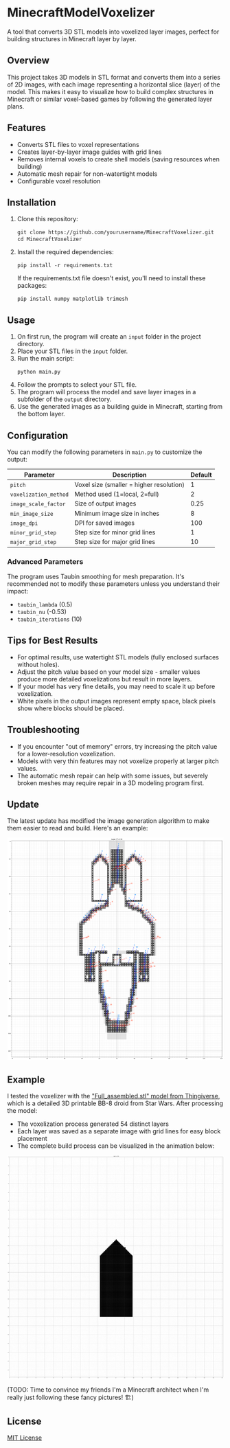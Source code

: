 # MinecraftModelVoxelizer

A tool that converts 3D STL models into voxelized layer images, perfect for building structures in Minecraft layer by layer.

## Overview

This project takes 3D models in STL format and converts them into a series of 2D images, with each image representing a horizontal slice (layer) of the model. This makes it easy to visualize how to build complex structures in Minecraft or similar voxel-based games by following the generated layer plans.

## Features

- Converts STL files to voxel representations
- Creates layer-by-layer image guides with grid lines
- Removes internal voxels to create shell models (saving resources when building)
- Automatic mesh repair for non-watertight models
- Configurable voxel resolution

## Installation

1. Clone this repository:
   ```
   git clone https://github.com/yourusername/MinecraftVoxelizer.git
   cd MinecraftVoxelizer
   ```

2. Install the required dependencies:
   ```
   pip install -r requirements.txt
   ```

   If the requirements.txt file doesn't exist, you'll need to install these packages:
   ```
   pip install numpy matplotlib trimesh
   ```

## Usage

1. On first run, the program will create an `input` folder in the project directory.
2. Place your STL files in the `input` folder.
3. Run the main script:
   ```
   python main.py
   ```
4. Follow the prompts to select your STL file.
5. The program will process the model and save layer images in a subfolder of the `output` directory.
6. Use the generated images as a building guide in Minecraft, starting from the bottom layer.

## Configuration

You can modify the following parameters in `main.py` to customize the output:

| Parameter | Description | Default |
|-----------|-------------|---------|
| `pitch` | Voxel size (smaller = higher resolution) | 1 |
| `voxelization_method` | Method used (1=local, 2=full) | 2 |
| `image_scale_factor` | Size of output images | 0.25 |
| `min_image_size` | Minimum image size in inches | 8 |
| `image_dpi` | DPI for saved images | 100 |
| `minor_grid_step` | Step size for minor grid lines | 1 |
| `major_grid_step` | Step size for major grid lines | 10 |

### Advanced Parameters

The program uses Taubin smoothing for mesh preparation. It's recommended not to modify these parameters unless you understand their impact:

- `taubin_lambda` (0.5)
- `taubin_nu` (-0.53)
- `taubin_iterations` (10)

## Tips for Best Results

- For optimal results, use watertight STL models (fully enclosed surfaces without holes).
- Adjust the pitch value based on your model size - smaller values produce more detailed voxelizations but result in more layers.
- If your model has very fine details, you may need to scale it up before voxelization.
- White pixels in the output images represent empty space, black pixels show where blocks should be placed.

## Troubleshooting

- If you encounter "out of memory" errors, try increasing the pitch value for a lower-resolution voxelization.
- Models with very thin features may not voxelize properly at larger pitch values.
- The automatic mesh repair can help with some issues, but severely broken meshes may require repair in a 3D modeling program first.

## Update

The latest update has modified the image generation algorithm to make them easier to read and build. Here's an example:

![Visualization improved](./examples/layer_0017.png)

## Example

I tested the voxelizer with the ["Full_assembled.stl" model from Thingiverse](https://www.thingiverse.com/thing:1422363), which is a detailed 3D printable BB-8 droid from Star Wars. After processing the model:

- The voxelization process generated 54 distinct layers
- Each layer was saved as a separate image with grid lines for easy block placement
- The complete build process can be visualized in the animation below:

![BB-8 Layer Building Process](./examples/BB8_animation.gif)

(TODO: Time to convince my friends I'm a Minecraft architect when I'm really just following these fancy pictures! 🏗️)

## License

[MIT License](LICENSE)
